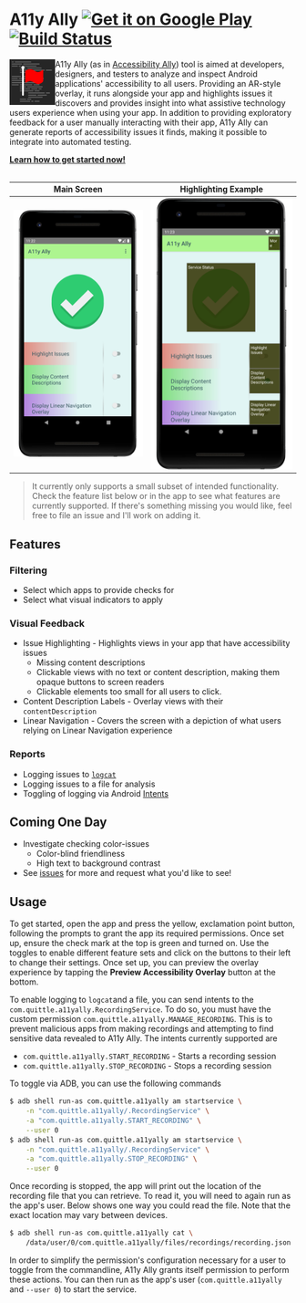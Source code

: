# A11y Ally [<img alt="Get it on Google Play" src="https://play.google.com/intl/en_gb/badges/images/generic/en_badge_web_generic.png" height="50px" align="top" />](https://play.google.com/store/apps/details?id=com.quittle.a11yally) [![Build Status](https://github.com/quittle/a11y-ally/workflows/Build/badge.svg)](https://github.com/quittle/a11y-ally/actions?query=workflow%3ABuild)

<img align="left" src="app/src/main/custom-res/icon.svg" alt="A11y Ally Logo" height="80px" />
A11y Ally (as in <a href="https://a11yproject.com/about/#what-does-the-term-a11y-mean">Accessibility Ally</a>)
tool is aimed at developers, designers, and testers to analyze and inspect Android applications'
accessibility to all users. Providing an AR-style overlay, it runs alongside your app and highlights
issues it discovers and provides insight into what assistive technology users experience when using
your app. In addition to providing exploratory feedback for a user manually interacting with their app,
A11y Ally can generate reports of accessibility issues it finds, making it possible to integrate into
automated testing.

**[Learn how to get started now!](GETTING_STARTED.md)**
<br />
<br />

| Main Screen | Highlighting Example |
| --- | --- |
| ![](app/src/main/play/listings/en-US/graphics/phone-screenshots/004_main.png) | ![](app/src/main/play/listings/en-US/graphics/phone-screenshots/005_content_descriptions.png) |

> It currently only supports a small subset of intended functionality. Check the feature list below
or in the app to see what features are currently supported. If there's something missing you would
like, feel free to file an issue and I'll work on adding it.

## Features

### Filtering
* Select which apps to provide checks for
* Select what visual indicators to apply

### Visual Feedback
* Issue Highlighting - Highlights views in your app that have accessibility issues
  * Missing content descriptions
  * Clickable views with no text or content description, making them opaque buttons to screen readers
  * Clickable elements too small for all users to click.
* Content Description Labels - Overlay views with their `contentDescription`
* Linear Navigation - Covers the screen with a depiction of what users relying on Linear Navigation experience

### Reports
* Logging issues to [`logcat`](https://developer.android.com/studio/command-line/logcat)
* Logging issues to a file for analysis
* Toggling of logging via Android [Intents](https://developer.android.com/guide/components/intents-filters)

## Coming One Day
* Investigate checking color-issues
  * Color-blind friendliness
  * High text to background contrast
* See [issues](https://github.com/quittle/a11y-ally/issues) for more and request what you'd like to see!

## Usage

To get started, open the app and press the yellow, exclamation point button, following the prompts to
grant the app its required permissions. Once set up, ensure the check mark at the top is green and turned on.
Use the toggles to enable different feature sets and click on the buttons to their left to change their
settings. Once set up, you can preview the overlay experience by tapping the **Preview Accessibility Overlay**
button at the bottom.

To enable logging to `logcat`and a file, you can send intents to the
`com.quittle.a11yally.RecordingService`. To do so, you must have the custom permission
`com.quittle.a11yally.MANAGE_RECORDING`. This is to prevent malicious apps from making recordings and
attempting to find sensitive data revealed to A11y Ally. The intents currently supported are

* `com.quittle.a11yally.START_RECORDING` - Starts a recording session
* `com.quittle.a11yally.STOP_RECORDING` - Stops a recording session

To toggle via ADB, you can use the following commands

```sh
$ adb shell run-as com.quittle.a11yally am startservice \
    -n "com.quittle.a11yally/.RecordingService" \
    -a "com.quittle.a11yally.START_RECORDING" \
    --user 0
$ adb shell run-as com.quittle.a11yally am startservice \
    -n "com.quittle.a11yally/.RecordingService" \
    -a "com.quittle.a11yally.STOP_RECORDING" \
    --user 0
```

Once recording is stopped, the app will print out the location of the recording file that you can
retrieve. To read it, you will need to again run as the app's user. Below shows one way you could
read the file. Note that the exact location may vary between devices.

```sh
$ adb shell run-as com.quittle.a11yally cat \
    /data/user/0/com.quittle.a11yally/files/recordings/recording.json
```

In order to simplify the permission's configuration necessary for a user to toggle from the
commandline, A11y Ally grants itself permission to perform these actions. You can then run as the
app's user (`com.quittle.a11yally` and `--user 0`) to start the service.
